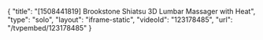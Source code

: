 {
    "title": "[1508441819] Brookstone Shiatsu 3D Lumbar Massager with Heat",
    "type": "solo",
    "layout": "iframe-static",
    "videoId": "123178485",
    "url": "\/tvpembed\/123178485"
}